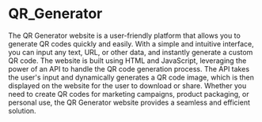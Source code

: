 # QR_Generator

The QR Generator website is a user-friendly platform that allows you to generate QR codes quickly and easily. With a simple and intuitive interface, you can input any text, URL, or other data, and instantly generate a custom QR code. The website is built using HTML and JavaScript, leveraging the power of an API to handle the QR code generation process. The API takes the user's input and dynamically generates a QR code image, which is then displayed on the website for the user to download or share. Whether you need to create QR codes for marketing campaigns, product packaging, or personal use, the QR Generator website provides a seamless and efficient solution.
